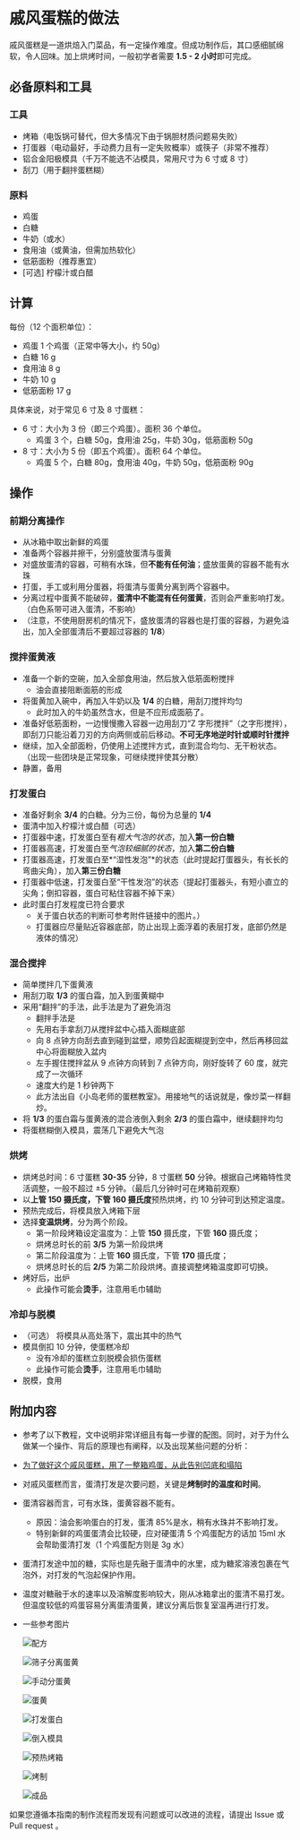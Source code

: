 # 戚风蛋糕的做法

戚风蛋糕是一道烘焙入门菜品，有一定操作难度。但成功制作后，其口感细腻绵软，令人回味。加上烘烤时间，一般初学者需要 **1.5 - 2 小时**即可完成。

## 必备原料和工具

### 工具

* 烤箱（电饭锅可替代，但大多情况下由于锅胆材质问题易失败）
* 打蛋器（电动最好，手动费力且有一定失败概率）或筷子（非常不推荐）
* 铝合金阳极模具（千万不能选不沾模具，常用尺寸为 6 寸或 8 寸）
* 刮刀（用于翻拌蛋糕糊）

### 原料

- 鸡蛋
- 白糖
- 牛奶（或水）
- 食用油（或黄油，但需加热软化）
- 低筋面粉（推荐惠宜）
- [可选] 柠檬汁或白醋

## 计算

每份（12 个面积单位）：

- 鸡蛋 1 个鸡蛋（正常中等大小，约 50g）
- 白糖 16 g
- 食用油 8 g
- 牛奶 10 g
- 低筋面粉 17 g

具体来说，对于常见 6 寸及 8 寸蛋糕：

* 6 寸：大小为 3 份（即三个鸡蛋）。面积 36 个单位。
  * 鸡蛋 3 个，白糖 50g，食用油 25g，牛奶 30g，低筋面粉 50g
* 8 寸：大小为 5 份（即五个鸡蛋）。面积 64 个单位。
  * 鸡蛋 5 个，白糖 80g，食用油 40g，牛奶 50g，低筋面粉 90g

## 操作

### 前期分离操作

* 从冰箱中取出新鲜的鸡蛋
* 准备两个容器并擦干，分别盛放蛋清与蛋黄
* 对盛放蛋清的容器，可稍有水珠，但**不能有任何油**；盛放蛋黄的容器不能有水珠
* 打蛋，手工或利用分蛋器，将蛋清与蛋黄分离到两个容器中。
* 分离过程中蛋黄不能破碎，**蛋清中不能混有任何蛋黄**，否则会严重影响打发。（白色系带可进入蛋清，不影响）
* （注意，不使用厨房机的情况下，盛放蛋清的容器也是打蛋的容器，为避免溢出，加入全部蛋清后不要超过容器的 **1/8**）

### 搅拌蛋黄液

* 准备一个新的空碗，加入全部食用油，然后放入低筋面粉搅拌
  * 油会直接阻断面筋的形成
* 将蛋黄加入碗中，再加入牛奶以及 **1/4** 的白糖，用刮刀搅拌均匀
  * 此时加入的牛奶虽然含水，但是不应形成面筋了。
* 准备好低筋面粉，一边慢慢撒入容器一边用刮刀“Z 字形搅拌”（之字形搅拌），即刮刀只能沿着刀刃的方向两侧或前后移动。**不可无序地逆时针或顺时针搅拌**
* 继续，加入全部面粉，仍使用上述搅拌方式，直到混合均匀、无干粉状态。（出现一些团块是正常现象，可继续搅拌使其分散）
* 静置，备用

### 打发蛋白

* 准备好剩余 **3/4** 的白糖。分为三份，每份为总量的 **1/4**
* 蛋清中加入柠檬汁或白醋（可选）
* 打蛋器中速，打发蛋白至有*粗大气泡的状态*，加入**第一份白糖**
* 打蛋器高速，打发蛋白至*气泡较细腻的状态*，加入**第二份白糖**
* 打蛋器高速，打发蛋白至*“湿性发泡”*的状态（此时提起打蛋器头，有长长的弯曲尖角），加入**第三份白糖**
* 打蛋器中低速，打发蛋白至“干性发泡”的状态（提起打蛋器头，有短小直立的尖角；倒扣容器，蛋白可粘住容器不掉下来）
* 此时蛋白打发程度已符合要求
  * 关于蛋白状态的判断可参考附件链接中的图片。）
  * 打蛋器应尽量贴近容器底部，防止出现上面浮着的表层打发，底部仍然是液体的情况）

### 混合搅拌

* 简单搅拌几下蛋黄液
* 用刮刀取 **1/3** 的蛋白霜，加入到蛋黄糊中
* 采用“翻拌”的手法，此手法是为了避免消泡
  * 翻拌手法是
  * 先用右手拿刮刀从搅拌盆中心插入面糊底部
  * 向 8 点钟方向刮去直到碰到盆壁，顺势舀起面糊提到空中，然后再移回盆中心将面糊放入盆内
  * 左手握住搅拌盆从 9 点钟方向转到 7 点钟方向，刚好旋转了 60 度，就完成了一次循环
  * 速度大约是 1 秒钟两下
  * 此方法出自《小岛老师的蛋糕教室》。用接地气的话说就是，像炒菜一样翻炒。
* 将 **1/3** 的蛋白霜与蛋黄液的混合液倒入剩余 **2/3** 的蛋白霜中，继续翻拌均匀
* 将蛋糕糊倒入模具，震荡几下避免大气泡

### 烘烤

* 烘烤总时间：6 寸蛋糕 **30-35** 分钟，8 寸蛋糕 **50** 分钟。根据自己烤箱特性灵活调整，一般不超过 $\pm 5$ 分钟。（最后几分钟时可在烤箱前观察）
* 以**上管 **150** 摄氏度，下管 **160** 摄氏度**预热烘烤，约 10 分钟可到达预定温度。
* 预热完成后，将模具放入烤箱下层
* 选择**变温烘烤**，分为两个阶段。
  * 第一阶段烤箱设定温度为：上管 **150** 摄氏度，下管 **160** 摄氏度；
  * 烘烤总时长的前 **3/5** 为第一阶段烘烤
  * 第二阶段温度为：上管 **160** 摄氏度，下管 **170** 摄氏度；
  * 烘烤总时长的后 **2/5** 为第二阶段烘烤。直接调整烤箱温度即可切换。
* 烤好后，出炉
  * 此操作可能会**烫手**，注意用毛巾辅助

### 冷却与脱模

- （可选） 将模具从高处落下，震出其中的热气
- 模具倒扣 10 分钟，使蛋糕冷却
  - 没有冷却的蛋糕立刻脱模会损伤蛋糕
  - 此操作可能会**烫手**，注意用毛巾辅助
- 脱模，食用

## 附加内容

- 参考了以下教程，文中说明非常详细且有每一步骤的配图。同时，对于为什么做某一个操作、背后的原理也有阐释，以及出现某些问题的分析：
- [为了做好这个戚风蛋糕，用了一整箱鸡蛋，从此告别凹底和塌陷](https://zhuanlan.zhihu.com/p/86865919)
- 对戚风蛋糕而言，蛋清打发是次要问题，关键是**烤制时的温度和时间**。
- 蛋清容器而言，可有水珠，蛋黄容器不能有。
  - 原因：油会影响蛋白的打发，蛋清 85%是水，稍有水珠并不影响打发。
  - 特别新鲜的鸡蛋蛋清会比较硬，应对硬蛋清 5 个鸡蛋配方的话加 15ml 水会帮助蛋清打发（1 个鸡蛋配方则是 3g 水）
- 蛋清打发途中加的糖，实际也是先融于蛋清中的水里，成为糖浆溶液包裹在气泡外，对打发的气泡起保护作用。
- 温度对糖融于水的速率以及溶解度影响较大，刚从冰箱拿出的蛋清不易打发。但温度较低的鸡蛋容易分离蛋清蛋黄，建议分离后恢复室温再进行打发。
- 一些参考图片

  ![配方](./IMG_1516.jpg)

  ![筛子分离蛋黄](./DSC08606.jpg)

  ![手动分蛋黄](./DSC08608.jpg)

  ![蛋黄](./DSC08612.jpg)

  ![打发蛋白](./IMG_0269.jpg)

  ![倒入模具](./DSC08618.jpg)

  ![预热烤箱](./DSC08621.jpg)

  ![烤制](./DSC08627.jpg)

  ![成品](./DSC08716.jpg)

如果您遵循本指南的制作流程而发现有问题或可以改进的流程，请提出 Issue 或 Pull request 。
